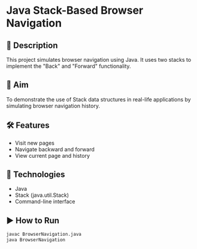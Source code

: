 # Java Stack-Based Browser Navigation

## 📌 Description
This project simulates browser navigation using Java. It uses two stacks to implement the "Back" and "Forward" functionality.

## 🎯 Aim
To demonstrate the use of Stack data structures in real-life applications by simulating browser navigation history.

## 🛠 Features
- Visit new pages
- Navigate backward and forward
- View current page and history

## 🧱 Technologies
- Java
- Stack (java.util.Stack)
- Command-line interface

## ▶️ How to Run

```bash
javac BrowserNavigation.java
java BrowserNavigation

